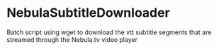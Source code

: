 # NebulaSubtitleDownloader
Batch script using wget to download the vtt subtitle segments that are streamed through the Nebula.tv video player
